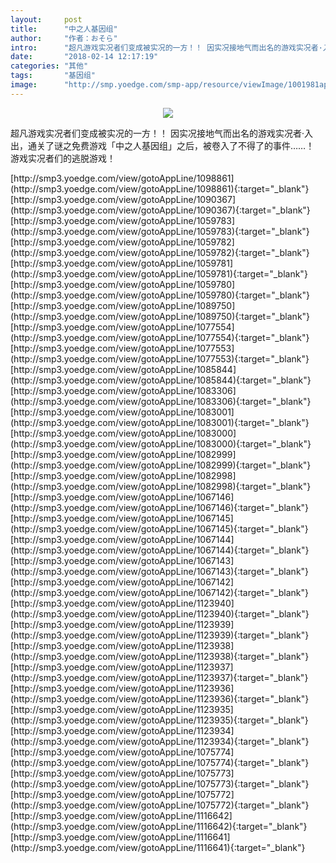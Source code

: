 ```yaml
---
layout:     post
title:      "中之人基因组"
author:     "作者：おそら"
intro:      "超凡游戏实况者们变成被实况的一方！！ 因实况接地气而出名的游戏实况者·入出，通关了谜之免费游戏「中之人基因组」之后，被卷入了不得了的事件……！ 游戏实况者们的逃脱游戏！"
date:       "2018-02-14 12:17:19"
categories: "其他"
tags:       "基因组"
image:      "http://smp.yoedge.com/smp-app/resource/viewImage/1001981appline.png"
---
```

<div style="text-align: center">
<p><img src="http://smp.yoedge.com/smp-app/resource/viewImage/1001981appline.png"/></p>
</div>
<p class="post-meta">
<span>超凡游戏实况者们变成被实况的一方！！ 因实况接地气而出名的游戏实况者·入出，通关了谜之免费游戏「中之人基因组」之后，被卷入了不得了的事件……！ 游戏实况者们的逃脱游戏！</span>
</p>
[http://smp3.yoedge.com/view/gotoAppLine/1098861](http://smp3.yoedge.com/view/gotoAppLine/1098861){:target="_blank"}
[http://smp3.yoedge.com/view/gotoAppLine/1090367](http://smp3.yoedge.com/view/gotoAppLine/1090367){:target="_blank"}
[http://smp3.yoedge.com/view/gotoAppLine/1059783](http://smp3.yoedge.com/view/gotoAppLine/1059783){:target="_blank"}
[http://smp3.yoedge.com/view/gotoAppLine/1059782](http://smp3.yoedge.com/view/gotoAppLine/1059782){:target="_blank"}
[http://smp3.yoedge.com/view/gotoAppLine/1059781](http://smp3.yoedge.com/view/gotoAppLine/1059781){:target="_blank"}
[http://smp3.yoedge.com/view/gotoAppLine/1059780](http://smp3.yoedge.com/view/gotoAppLine/1059780){:target="_blank"}
[http://smp3.yoedge.com/view/gotoAppLine/1089750](http://smp3.yoedge.com/view/gotoAppLine/1089750){:target="_blank"}
[http://smp3.yoedge.com/view/gotoAppLine/1077554](http://smp3.yoedge.com/view/gotoAppLine/1077554){:target="_blank"}
[http://smp3.yoedge.com/view/gotoAppLine/1077553](http://smp3.yoedge.com/view/gotoAppLine/1077553){:target="_blank"}
[http://smp3.yoedge.com/view/gotoAppLine/1085844](http://smp3.yoedge.com/view/gotoAppLine/1085844){:target="_blank"}
[http://smp3.yoedge.com/view/gotoAppLine/1083306](http://smp3.yoedge.com/view/gotoAppLine/1083306){:target="_blank"}
[http://smp3.yoedge.com/view/gotoAppLine/1083001](http://smp3.yoedge.com/view/gotoAppLine/1083001){:target="_blank"}
[http://smp3.yoedge.com/view/gotoAppLine/1083000](http://smp3.yoedge.com/view/gotoAppLine/1083000){:target="_blank"}
[http://smp3.yoedge.com/view/gotoAppLine/1082999](http://smp3.yoedge.com/view/gotoAppLine/1082999){:target="_blank"}
[http://smp3.yoedge.com/view/gotoAppLine/1082998](http://smp3.yoedge.com/view/gotoAppLine/1082998){:target="_blank"}
[http://smp3.yoedge.com/view/gotoAppLine/1067146](http://smp3.yoedge.com/view/gotoAppLine/1067146){:target="_blank"}
[http://smp3.yoedge.com/view/gotoAppLine/1067145](http://smp3.yoedge.com/view/gotoAppLine/1067145){:target="_blank"}
[http://smp3.yoedge.com/view/gotoAppLine/1067144](http://smp3.yoedge.com/view/gotoAppLine/1067144){:target="_blank"}
[http://smp3.yoedge.com/view/gotoAppLine/1067143](http://smp3.yoedge.com/view/gotoAppLine/1067143){:target="_blank"}
[http://smp3.yoedge.com/view/gotoAppLine/1067142](http://smp3.yoedge.com/view/gotoAppLine/1067142){:target="_blank"}
[http://smp3.yoedge.com/view/gotoAppLine/1123940](http://smp3.yoedge.com/view/gotoAppLine/1123940){:target="_blank"}
[http://smp3.yoedge.com/view/gotoAppLine/1123939](http://smp3.yoedge.com/view/gotoAppLine/1123939){:target="_blank"}
[http://smp3.yoedge.com/view/gotoAppLine/1123938](http://smp3.yoedge.com/view/gotoAppLine/1123938){:target="_blank"}
[http://smp3.yoedge.com/view/gotoAppLine/1123937](http://smp3.yoedge.com/view/gotoAppLine/1123937){:target="_blank"}
[http://smp3.yoedge.com/view/gotoAppLine/1123936](http://smp3.yoedge.com/view/gotoAppLine/1123936){:target="_blank"}
[http://smp3.yoedge.com/view/gotoAppLine/1123935](http://smp3.yoedge.com/view/gotoAppLine/1123935){:target="_blank"}
[http://smp3.yoedge.com/view/gotoAppLine/1123934](http://smp3.yoedge.com/view/gotoAppLine/1123934){:target="_blank"}
[http://smp3.yoedge.com/view/gotoAppLine/1075774](http://smp3.yoedge.com/view/gotoAppLine/1075774){:target="_blank"}
[http://smp3.yoedge.com/view/gotoAppLine/1075773](http://smp3.yoedge.com/view/gotoAppLine/1075773){:target="_blank"}
[http://smp3.yoedge.com/view/gotoAppLine/1075772](http://smp3.yoedge.com/view/gotoAppLine/1075772){:target="_blank"}
[http://smp3.yoedge.com/view/gotoAppLine/1116642](http://smp3.yoedge.com/view/gotoAppLine/1116642){:target="_blank"}
[http://smp3.yoedge.com/view/gotoAppLine/1116641](http://smp3.yoedge.com/view/gotoAppLine/1116641){:target="_blank"}


